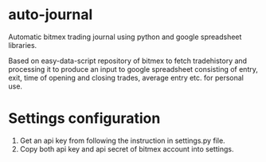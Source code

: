 # auto-journal
Automatic bitmex trading journal using python and google spreadsheet libraries.

Based on easy-data-script repository of bitmex to fetch tradehistory and processing it to produce an input to google spreadsheet consisting of entry, exit, time of opening and closing trades, average entry etc. for personal use.

# Settings configuration

1. Get an api key from following the instruction in settings.py file.
2. Copy both api key and api secret of bitmex account into settings.
